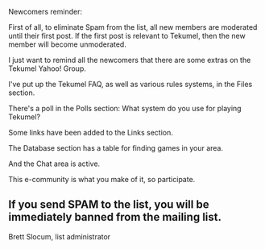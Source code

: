 Newcomers reminder:

First of all, to eliminate Spam from the list, all new members are moderated until their first post. If the first post is relevant to Tekumel, then the new member will become unmoderated.

I just want to remind all the newcomers that there are some extras on the
Tekumel Yahoo! Group.

I've put up the Tekumel FAQ, as well as various rules systems, in the Files section.

There's a poll in the Polls section: What system do you use for playing
Tekumel?

Some links have been added to the Links section.

The Database section has a table for finding games in your area.

And the Chat area is active.

This e-community is what you make of it, so participate.

If you send SPAM to the list, you will be immediately banned from the mailing list.
---
Brett Slocum, list administrator


